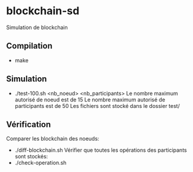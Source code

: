 # blockchain-sd
Simulation de blockchain

## Compilation
* make

## Simulation
* ./test-100.sh <nb_noeud> <nb_participants>
Le nombre maximum autorisé de noeud est de 15
Le nombre maximum autorisé de participants est de 50
Les fichiers sont stocké dans le dossier test/

## Vérification
Comparer les blockchain des noeuds:
* ./diff-blockchain.sh
Vérifier que toutes les opérations des participants sont stockés:
* ./check-operation.sh